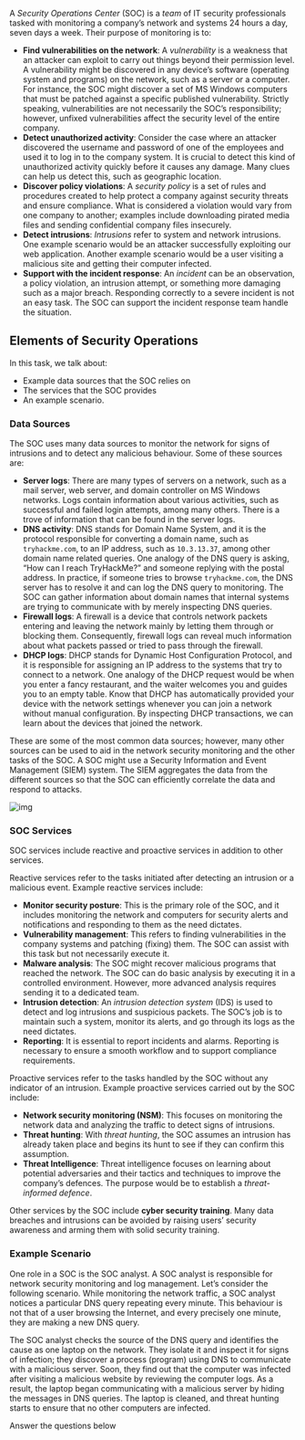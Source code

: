A *Security Operations Center* (SOC) is a *team* of IT  security professionals tasked with monitoring a company’s network and  systems 24 hours a day, seven days a week. Their purpose of monitoring  is to:

- **Find vulnerabilities on the network**: A *vulnerability* is a weakness that an attacker can exploit to carry out things beyond  their permission level. A vulnerability might be discovered in any  device’s software (operating system and programs) on the network, such  as a server or a computer. For instance, the SOC might discover a set of MS Windows computers that must be patched against a specific published  vulnerability. Strictly speaking, vulnerabilities are not necessarily  the SOC’s responsibility; however, unfixed vulnerabilities affect the  security level of the entire company.
- **Detect unauthorized activity**: Consider the case  where an attacker discovered the username and password of one of the  employees and used it to log in to the company system. It is crucial to  detect this kind of unauthorized activity quickly before it causes any  damage. Many clues can help us detect this, such as geographic location.
- **Discover policy violations**: A *security policy* is a set of rules and procedures created to help protect a company  against security threats and ensure compliance. What is considered a  violation would vary from one company to another; examples include  downloading pirated media files and sending confidential company files  insecurely.
- **Detect intrusions**: *Intrusions* refer to  system and network intrusions. One example scenario would be an attacker successfully exploiting our web application. Another example scenario  would be a user visiting a malicious site and getting their computer  infected.
- **Support with the incident response**: An *incident* can be an observation, a policy violation, an intrusion attempt, or  something more damaging such as a major breach. Responding correctly to a severe incident is not an easy task. The SOC can support the incident  response team handle the situation.

## Elements of Security Operations                            

In this task, we talk about:

- Example data sources that the SOC relies on
- The services that the SOC provides
- An example scenario.

### Data Sources

The SOC uses many data sources to monitor the network for signs of  intrusions and to detect any malicious behaviour. Some of these sources  are:

- **Server logs**: There are many types of servers on a  network, such as a mail server, web server, and domain controller on MS  Windows networks. Logs contain information about various activities,  such as successful and failed login attempts, among many others. There  is a trove of information that can be found in the server logs.
- **DNS activity**: DNS stands for Domain Name System, and it is the protocol responsible for converting a domain name, such as `tryhackme.com`, to an IP address, such as `10.3.13.37`, among other domain name related queries. One analogy of the DNS query is asking, “How can I reach TryHackMe?” and someone replying with the postal address. In practice, if someone tries to browse `tryhackme.com`, the DNS server has to resolve it and can log the DNS query to monitoring. The  SOC can gather information about domain names that internal systems are  trying to communicate with by merely inspecting DNS queries.
- **Firewall logs**: A firewall is a device that controls network packets entering and leaving the network mainly by letting them through or blocking them. Consequently, firewall logs can reveal much  information about what packets passed or tried to pass through the  firewall.
- **DHCP logs**: DHCP stands for Dynamic Host Configuration Protocol, and it is responsible for  assigning an IP address to the systems that try to connect to a network. One analogy of the DHCP request would be when you enter a fancy  restaurant, and the waiter welcomes you and guides you to an empty  table. Know that DHCP has automatically provided your device with the  network settings whenever you can join a network without manual  configuration. By inspecting DHCP transactions, we can learn about the  devices that joined the network.

These are some of the most common data sources; however, many  other sources can be used to aid in the network security monitoring and  the other tasks of the SOC. A SOC might use a Security Information and  Event Management (SIEM) system. The SIEM aggregates the data from the different sources so that the SOC can efficiently correlate the data and respond to attacks.

![img](https://tryhackme-images.s3.amazonaws.com/user-uploads/5f04259cf9bf5b57aed2c476/room-content/ff0d15f07e9889f26931fa5665a4c871.png)

### SOC Services

SOC services include reactive and proactive services in addition to other services.

Reactive services refer to the tasks initiated after detecting an  intrusion or a malicious event. Example reactive services include:

- **Monitor security posture**: This is the primary role  of the SOC, and it includes monitoring the network and computers for  security alerts and notifications and responding to them as the need  dictates.
- **Vulnerability management**: This refers to finding  vulnerabilities in the company systems and patching (fixing) them. The  SOC can assist with this task but not necessarily execute it.
- **Malware analysis**: The SOC might recover malicious  programs that reached the network. The SOC can do basic analysis by  executing it in a controlled environment. However, more advanced  analysis requires sending it to a dedicated team.
- **Intrusion detection**: An *intrusion detection system* (IDS) is used to detect and log intrusions and suspicious packets. The SOC’s  job is to maintain such a system, monitor its alerts, and go through its logs as the need dictates.
- **Reporting**: It is essential to report incidents and  alarms. Reporting is necessary to ensure a smooth workflow and to  support compliance requirements.

Proactive services refer to the tasks handled by the SOC without any  indicator of an intrusion. Example proactive services carried out by the SOC include:

- **Network security monitoring (NSM)**: This focuses on monitoring the network data and analyzing the traffic to detect signs of intrusions.
- **Threat hunting**: With *threat hunting*, the SOC assumes an intrusion has already taken place and begins its hunt to see if they can confirm this assumption.
- **Threat Intelligence**: Threat intelligence focuses on learning about potential adversaries and their tactics and techniques  to improve the company’s defences. The purpose would be to establish a *threat-informed defence*.

Other services by the SOC include **cyber security training**. Many data breaches and intrusions can be avoided by raising users’  security awareness and arming them with solid security training.

### Example Scenario

One role in a SOC is the SOC analyst. A SOC analyst is  responsible for network security monitoring and log management. Let’s  consider the following scenario. While monitoring the network traffic, a SOC analyst notices a particular DNS query repeating every minute. This behaviour is not that of a user  browsing the Internet, and every precisely one minute, they are making a new DNS query.

The SOC analyst checks the source of the DNS query and identifies the cause as one laptop on the network. They  isolate it and inspect it for signs of infection; they discover a  process (program) using DNS to communicate with a malicious server.  Soon, they find out that the computer was infected after visiting a  malicious website by reviewing the computer logs. As a result, the  laptop began communicating with a malicious server by hiding the  messages in DNS queries. The laptop is cleaned, and threat hunting  starts to ensure that no other computers are infected.

Answer the questions below